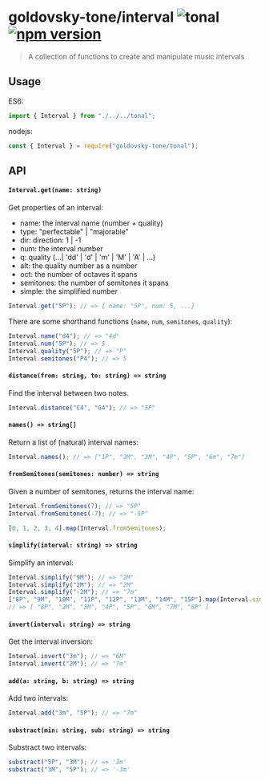 # goldovsky-tone/interval ![tonal](https://img.shields.io/badge/goldovsky-tone-interval-yellow.svg?style=flat-square) [![npm version](https://img.shields.io/npm/v/goldovsky-tone/interval.svg?style=flat-square)](https://www.npmjs.com/package/goldovsky-tone/interval)

> A collection of functions to create and manipulate music intervals

## Usage

ES6:

```js
import { Interval } from "./../../tonal";
```

nodejs:

```js
const { Interval } = require("goldovsky-tone/tonal");
```

## API

#### `Interval.get(name: string)`

Get properties of an interval:

- name: the interval name (number + quality)
- type: "perfectable" | "majorable"
- dir: direction: 1 | -1
- num: the interval number
- q: quality (...| 'dd' | 'd' | 'm' | 'M' | 'A' | ...)
- alt: the quality number as a number
- oct: the number of octaves it spans
- semitones: the number of semitones it spans
- simple: the simplified number

```js
Interval.get("5P"); // => { name: "5P", num: 5, ...}
```

There are some shorthand functions (`name`, `num`, `semitones`, `quality`):

```js
Interval.name("d4"); // => "4d"
Interval.num("5P"); // => 5
Interval.quality("5P"); // => "P"
Interval.semitones("P4"); // => 5
```

#### `distance(from: string, to: string) => string`

Find the interval between two notes.

```js
Interval.distance("C4", "G4"); // => "5P"
```

#### `names() => string[]`

Return a list of (natural) interval names:

```js
Interval.names(); // => ["1P", "2M", "3M", "4P", "5P", "6m", "7m"]
```

#### `fromSemitones(semitones: number) => string`

Given a number of semitones, returns the interval name:

```js
Interval.fromSemitones(7); // => "5P"
Interval.fromSemitones(-7); // => "-5P"

[0, 1, 2, 3, 4].map(Interval.fromSemitones);
```

#### `simplify(interval: string) => string`

Simplify an interval:

```js
Interval.simplify("9M"); // => "2M"
Interval.simplify("2M"); // => "2M"
Interval.simplify("-2M"); // => "7m"
["8P", "9M", "10M", "11P", "12P", "13M", "14M", "15P"].map(Interval.simplify);
// => [ "8P", "2M", "3M", "4P", "5P", "6M", "7M", "8P" ]
```

#### `invert(interval: string) => string`

Get the interval inversion:

```js
Interval.invert("3m"); // => "6M"
Interval.invert("2M"); // => "7m"
```

#### `add(a: string, b: string) => string`

Add two intervals:

```js
Interval.add("3m", "5P"); // => "7m"
```

#### `substract(min: string, sub: string) => string`

Substract two intervals:

```js
substract("5P", "3M"); // => '3m'
substract("3M", "5P"); // => '-3m'
```
